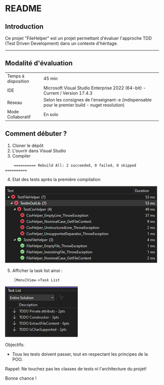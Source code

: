 
# README

## Introduction

Ce projet "FileHelper" est un projet permettant d'évaluer l'approche TDD (Test Driven Development) dans un contexte d'héritage.

---

## Modalité d'évaluation

|   |   |
|:--|---|
| Temps à disposition  | 45 min  |
| IDE | Microsoft Visual Studio Enterprise 2022 (64-bit) - Current / Version 17.4.3  |
| Réseau  | Selon les consignes de l'enseignant-e (indispensable pour le premier build - nuget resolution)  |
| Mode Collaboratif  | En solo  |

## Comment débuter ?

1.   Cloner le dépôt
2.   L'ouvrir dans Visual Studio
3.   Compiler
```
	========== Rebuild All: 2 succeeded, 0 failed, 0 skipped ==========
```

4. Etat des tests après la première compilation

![TestsInitialResults](./Img/TestsInitialResults.PNG)

5. Afficher la task list ainsi :

```
	[Menu]View->Task List
```
![TasksList](./Img/TasksList.PNG)

Objectifs:
* Tous les tests doivent passer, tout en respectant les principes de la POO.

Rappel: Ne touchez pas les classes de tests ni l'architecture du projet!

Bonne chance !

